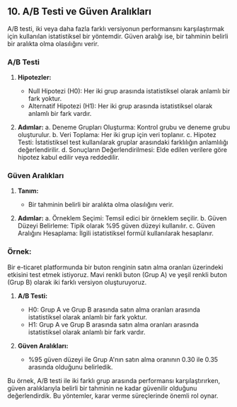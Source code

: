 ## 10. A/B Testi ve Güven Aralıkları

A/B testi, iki veya daha fazla farklı versiyonun performansını karşılaştırmak için kullanılan istatistiksel bir yöntemdir. Güven aralığı ise, bir tahminin belirli bir aralıkta olma olasılığını verir.

### A/B Testi

1. **Hipotezler:**
   - Null Hipotezi (H0): Her iki grup arasında istatistiksel olarak anlamlı bir fark yoktur.
   - Alternatif Hipotezi (H1): Her iki grup arasında istatistiksel olarak anlamlı bir fark vardır.

2. **Adımlar:**
   a. Deneme Grupları Oluşturma: Kontrol grubu ve deneme grubu oluşturulur.
   b. Veri Toplama: Her iki grup için veri toplanır.
   c. Hipotez Testi: İstatistiksel test kullanılarak gruplar arasındaki farklılığın anlamlılığı değerlendirilir.
   d. Sonuçların Değerlendirilmesi: Elde edilen verilere göre hipotez kabul edilir veya reddedilir.

### Güven Aralıkları

1. **Tanım:**
   - Bir tahminin belirli bir aralıkta olma olasılığını verir.
   
2. **Adımlar:**
   a. Örneklem Seçimi: Temsil edici bir örneklem seçilir.
   b. Güven Düzeyi Belirleme: Tipik olarak %95 güven düzeyi kullanılır.
   c. Güven Aralığını Hesaplama: İlgili istatistiksel formül kullanılarak hesaplanır.
   
### Örnek:

Bir e-ticaret platformunda bir buton renginin satın alma oranları üzerindeki etkisini test etmek istiyoruz. Mavi renkli buton (Grup A) ve yeşil renkli buton (Grup B) olarak iki farklı versiyon oluşturuyoruz.

1. **A/B Testi:**
   - H0: Grup A ve Grup B arasında satın alma oranları arasında istatistiksel olarak anlamlı bir fark yoktur.
   - H1: Grup A ve Grup B arasında satın alma oranları arasında istatistiksel olarak anlamlı bir fark vardır.

2. **Güven Aralıkları:**
   - %95 güven düzeyi ile Grup A'nın satın alma oranının 0.30 ile 0.35 arasında olduğunu belirledik.

Bu örnek, A/B testi ile iki farklı grup arasında performansı karşılaştırırken, güven aralıklarıyla belirli bir tahminin ne kadar güvenilir olduğunu değerlendirdik. Bu yöntemler, karar verme süreçlerinde önemli rol oynar.